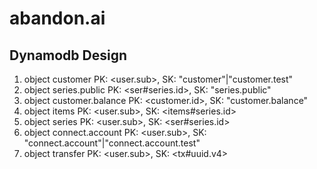 # abandon.ai

## Dynamodb Design

1. object customer
    PK: <user.sub>, SK: "customer"|"customer.test"
2. object series.public
    PK: <ser#series.id>, SK: "series.public"
3. object customer.balance
    PK: <customer.id>, SK: "customer.balance"
4. object items
    PK: <user.sub>, SK: <items#series.id>
5. object series
    PK: <user.sub>, SK: <ser#series.id>
6. object connect.account
    PK: <user.sub>, SK: "connect.account"|"connect.account.test"
7. object transfer
    PK: <user.sub>, SK: <tx#uuid.v4>